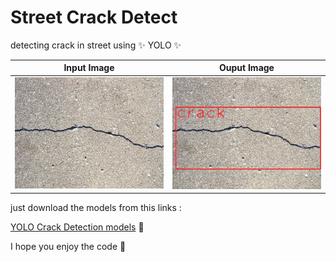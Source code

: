 # Street Crack Detect
detecting crack in street using  :sparkles:  YOLO :sparkles:

   Input Image             |        Ouput Image
:-------------------------:|:-------------------------:
![](/images/input.jpg)  |  ![](/images/output.jpg)

just download the models from this links : 

[YOLO Crack Detection models](https://www.kaggle.com/hussainsalih/streetcrackdetection)   :page_facing_up: 

I hope you enjoy the code :tada:
